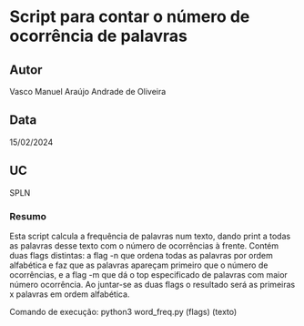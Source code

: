 # Script para contar o número de ocorrência de palavras

## Autor
Vasco Manuel Araújo Andrade de Oliveira

## Data
15/02/2024

## UC
SPLN

### Resumo

Esta script calcula a frequência de palavras num texto, dando print a todas as palavras desse texto com o número de ocorrências à frente.
Contém duas flags distintas: a flag -n que ordena todas as palavras por ordem alfabética e faz que as palavras apareçam primeiro que o número de ocorrências, e a flag
-m que dá o top especificado de palavras com maior número ocorrência. Ao juntar-se as duas flags o resultado será as primeiras x palavras em ordem alfabética.

Comando de execução: python3 word_freq.py (flags) (texto)


